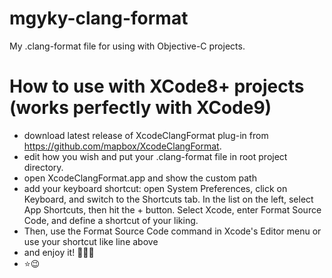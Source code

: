# mgyky-clang-format

My .clang-format file for using with Objective-C projects.

# How to use with XCode8+ projects (works perfectly with XCode9)

* download latest release of XcodeClangFormat plug-in from https://github.com/mapbox/XcodeClangFormat. 
* edit how you wish and put your .clang-format file in root project directory.
* open XcodeClangFormat.app and show the custom path
* add your keyboard shortcut: open System Preferences, click on Keyboard, and switch to the Shortcuts tab. In the list on the left, select App Shortcuts, then hit the + button. Select Xcode, enter Format Source Code, and define a shortcut of your liking.
* Then, use the Format Source Code command in Xcode's Editor menu or use your shortcut like line above
* and enjoy it! 🎉🎉🎉
* ⭐️😉
